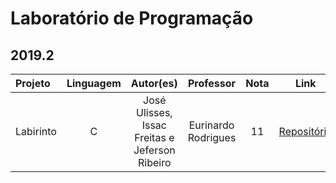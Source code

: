 # Laboratório de Programação

## 2019.2

Projeto | Linguagem | Autor(es) | Professor | Nota | Link
:------ | :-------: | :-------: | :-------: | :--: | :---:
Labirinto | C |  José Ulisses, Issac Freitas e Jeferson Ribeiro | Eurinardo Rodrigues | 11 | [Repositório](https://github.com/jos3s/Faculdade-Projetos/tree/master/LABORATORIO/Labirinto)
